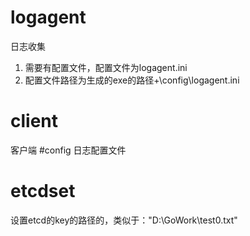 # logagent
日志收集

1. 需要有配置文件，配置文件为logagent.ini
2. 配置文件路径为生成的exe的路径+\config\logagent.ini
# client
客户端
#config
日志配置文件
 # etcdset
 设置etcd的key的路径的，类似于："D:\GoWork\test0.txt"

